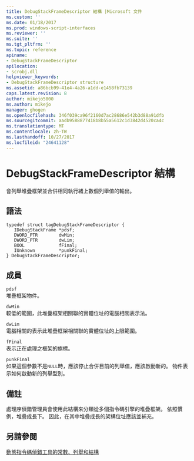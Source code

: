 ```yaml
---
title: DebugStackFrameDescriptor 結構 |Microsoft 文件
ms.custom: ''
ms.date: 01/18/2017
ms.prod: windows-script-interfaces
ms.reviewer: ''
ms.suite: ''
ms.tgt_pltfrm: ''
ms.topic: reference
apiname:
- DebugStackFrameDescriptor
apilocation:
- scrobj.dll
helpviewer_keywords:
- DebugStackFrameDescriptor structure
ms.assetid: a86bcb99-41e4-4a26-a1dd-e1458fb73139
caps.latest.revision: 8
author: mikejo5000
ms.author: mikejo
manager: ghogen
ms.openlocfilehash: 346f039ca96f2160d7ac28686e542b3d88a91dfb
ms.sourcegitcommit: aadb9588877418b8b55a5612c1d3842d4520ca4c
ms.translationtype: MT
ms.contentlocale: zh-TW
ms.lasthandoff: 10/27/2017
ms.locfileid: "24641128"
---
```

# <a name="debugstackframedescriptor-structure"></a>DebugStackFrameDescriptor 結構
會列舉堆疊框架並合併相同執行緒上數個列舉值的輸出。  
  
## <a name="syntax"></a>語法  
  
```  
typedef struct tagDebugStackFrameDescriptor {  
   IDebugStackFrame *pdsf;  
   DWORD_PTR        dwMin;  
   DWORD_PTR        dwLim;  
   BOOL             fFinal;  
   IUnknown         *punkFinal;  
} DebugStackFrameDescriptor;  
```  
  
## <a name="members"></a>成員  
 `pdsf`  
 堆疊框架物件。  
  
 `dwMin`  
 較低的範圍，此堆疊框架相關聯的實體位址的電腦相關表示法。  
  
 `dwLim`  
 電腦相關的表示此堆疊框架相關聯的實體位址的上限範圍。  
  
 `fFinal`  
 表示正在處理之框架的旗標。  
  
 `punkFinal`  
 如果這個參數不是`NULL`時，應該停止合併目前的列舉值，應該啟動新的。 物件表示如何啟動新的列舉型別。  
  
## <a name="remarks"></a>備註  
 處理序偵錯管理員會使用此結構來分類從多個指令碼引擎的堆疊框架。 依照慣例，堆疊成長下。 因此，在其中堆疊成長的架構位址應該並補充。  
  
## <a name="see-also"></a>另請參閱  
 [動態指令碼偵錯工具的常數、列舉和結構](../../winscript/reference/active-script-debugger-constants-enumerations-and-structures.md)